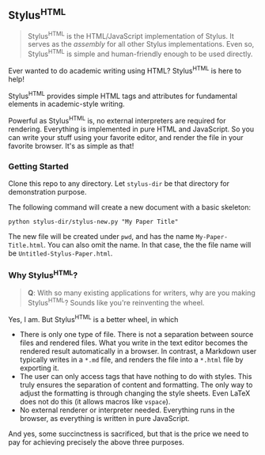 ## Stylus<sup style="font-variant: small-caps">HTML</sup>

> Stylus<sup style="font-variant: small-caps">HTML</sup> is the HTML/JavaScript implementation of Stylus. It serves as the *assembly* for all other Stylus implementations. Even so, Stylus<sup style="font-variant: small-caps">HTML</sup> is simple and human-friendly enough to be used directly.

Ever wanted to do academic writing using HTML? Stylus<sup style="font-variant: small-caps">HTML</sup> is here to help!

Stylus<sup style="font-variant: small-caps">HTML</sup> provides simple HTML tags and attributes for fundamental elements in academic-style writing. 

Powerful as Stylus<sup style="font-variant: small-caps">HTML</sup> is, no external interpreters are required for rendering. Everything is implemented in pure HTML and JavaScript. So you can write your stuff using your favorite editor, and render the file in your favorite browser. It's as simple as that!

### Getting Started

Clone this repo to any directory. Let `stylus-dir` be that directory for demonstration purpose.

The following command will create a new document with a basic skeleton:

```
python stylus-dir/stylus-new.py "My Paper Title"
```

The new file will be created under `pwd`, and has the name `My-Paper-Title.html`. You can also omit the name. In that case, the the file name will be `Untitled-Stylus-Paper.html`.


### Why Stylus<sup style="font-variant: small-caps">HTML</sup>?
> **Q**: With so many existing applications for writers, why are you making Stylus<sup style="font-variant: small-caps">HTML</sup>? Sounds like you're reinventing the wheel. 

Yes, I am. But Stylus<sup style="font-variant: small-caps">HTML</sup> is a better wheel, in which

- There is only one type of file. There is not a separation between source files and rendered files. What you write in the text editor becomes the rendered result automatically in a browser. In contrast, a Markdown user typically writes in a `*.md` file, and renders the file into a `*.html` file by exporting it. 
- The user can only access tags that have nothing to do with styles. This truly ensures the separation of content and formatting. The only way to adjust the formatting is through changing the style sheets. Even LaTeX does not do this (it allows macros like `vspace`). 
- No external renderer or interpreter needed. Everything runs in the browser, as everything is written in pure JavaScript.

And yes, some succinctness is sacrificed, but that is the price we need to pay for achieving precisely the above three purposes.